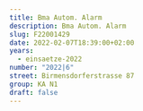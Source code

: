 ```yaml
---
title: Bma Autom. Alarm
description: Bma Autom. Alarm
slug: F22001429
date: 2022-02-07T18:39:00+02:00
years:
  - einsaetze-2022
number: "2022|6"
street: Birmensdorferstrasse 87
group: KA N1
draft: false
---
```

